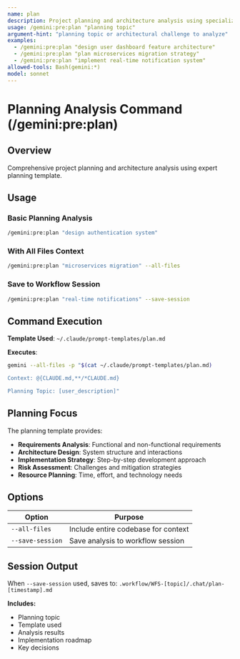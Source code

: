 ```yaml
---
name: plan
description: Project planning and architecture analysis using specialized template
usage: /gemini:pre:plan "planning topic"
argument-hint: "planning topic or architectural challenge to analyze"
examples:
  - /gemini:pre:plan "design user dashboard feature architecture"
  - /gemini:pre:plan "plan microservices migration strategy"
  - /gemini:pre:plan "implement real-time notification system"
allowed-tools: Bash(gemini:*)
model: sonnet
---
```


# Planning Analysis Command (/gemini:pre:plan)

## Overview
Comprehensive project planning and architecture analysis using expert planning template.

## Usage

### Basic Planning Analysis
```bash
/gemini:pre:plan "design authentication system"
```

### With All Files Context
```bash
/gemini:pre:plan "microservices migration" --all-files
```

### Save to Workflow Session
```bash
/gemini:pre:plan "real-time notifications" --save-session
```

## Command Execution

**Template Used**: `~/.claude/prompt-templates/plan.md`

**Executes**:
```bash
gemini --all-files -p "$(cat ~/.claude/prompt-templates/plan.md)

Context: @{CLAUDE.md,**/*CLAUDE.md}

Planning Topic: [user_description]"
```

## Planning Focus

The planning template provides:
- **Requirements Analysis**: Functional and non-functional requirements
- **Architecture Design**: System structure and interactions
- **Implementation Strategy**: Step-by-step development approach  
- **Risk Assessment**: Challenges and mitigation strategies
- **Resource Planning**: Time, effort, and technology needs

## Options

| Option | Purpose |
|--------|---------|
| `--all-files` | Include entire codebase for context |
| `--save-session` | Save analysis to workflow session |

## Session Output

When `--save-session` used, saves to:
`.workflow/WFS-[topic]/.chat/plan-[timestamp].md`

**Includes:**
- Planning topic
- Template used
- Analysis results  
- Implementation roadmap
- Key decisions